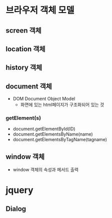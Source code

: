 # 브라우저 객체 모델
## screen 객체

## location 객체

## history 객체

## document 객체
- DOM Document Object Model
    - 화면에 있는 html페이지가 구조화되어 있는 것
### getElement(s)
- document.getElementById(ID)
- document.getElementsByName(name)
- document.getElementsByTagName(tagname)

## window 객체
- window 객체의 속성과 메서드 출력

# jquery
## Dialog
